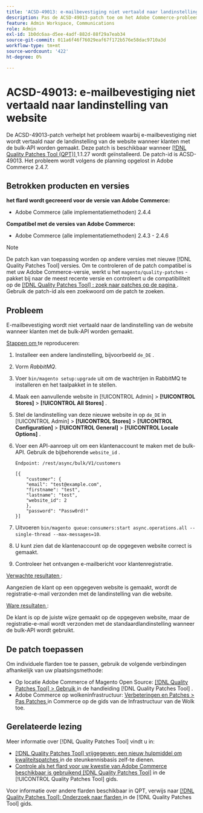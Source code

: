 ```yaml
---
title: 'ACSD-49013: e-mailbevestiging niet vertaald naar landinstelling van website'
description: Pas de ACSD-49013-patch toe om het Adobe Commerce-probleem op te lossen, waarbij e-mailbevestiging niet naar de landinstelling van de website wordt vertaald wanneer klanten met de bulk-API worden gemaakt.
feature: Admin Workspace, Communications
role: Admin
exl-id: 1b0dc6aa-d5ee-4adf-882d-88f29a7eab34
source-git-commit: 011a6f46f76029eaf67f172b576e58dac9710a3d
workflow-type: tm+mt
source-wordcount: '422'
ht-degree: 0%

---
```


# ACSD-49013: e-mailbevestiging niet vertaald naar landinstelling van website

De ACSD-49013-patch verhelpt het probleem waarbij e-mailbevestiging niet wordt vertaald naar de landinstelling van de website wanneer klanten met de bulk-API worden gemaakt. Deze patch is beschikbaar wanneer [[!DNL Quality Patches Tool (QPT)] ](https://experienceleague.adobe.com/nl/docs/commerce-operations/tools/quality-patches-tool/quality-patches-tool-to-self-serve-quality-patches) 1.1.27 wordt geïnstalleerd. De patch-id is ACSD-49013. Het probleem wordt volgens de planning opgelost in Adobe Commerce 2.4.7.

## Betrokken producten en versies

**het flard wordt gecreeerd voor de versie van Adobe Commerce:**

* Adobe Commerce (alle implementatiemethoden) 2.4.4

**Compatibel met de versies van Adobe Commerce:**

* Adobe Commerce (alle implementatiemethoden) 2.4.3 - 2.4.6

>[!NOTE]
>
>De patch kan van toepassing worden op andere versies met nieuwe [!DNL Quality Patches Tool] versies. Om te controleren of de patch compatibel is met uw Adobe Commerce-versie, werkt u het `magento/quality-patches` -pakket bij naar de meest recente versie en controleert u de compatibiliteit op de [[!DNL Quality Patches Tool] : zoek naar patches op de pagina ](https://experienceleague.adobe.com/tools/commerce-quality-patches/index.html?lang=nl-NL) . Gebruik de patch-id als een zoekwoord om de patch te zoeken.

## Probleem

E-mailbevestiging wordt niet vertaald naar de landinstelling van de website wanneer klanten met de bulk-API worden gemaakt.

<u> Stappen om </u> te reproduceren:

1. Installeer een andere landinstelling, bijvoorbeeld `de_DE` .
1. Vorm *RabbitMQ*.
1. Voer `bin/magento setup:upgrade` uit om de wachtrijen in RabbitMQ te installeren en het taalpakket in te stellen.
1. Maak een aanvullende website in [!UICONTROL Admin] > **[!UICONTROL Stores]** > **[!UICONTROL All Stores]** .
1. Stel de landinstelling van deze nieuwe website in op `de_DE` in [!UICONTROL Admin] > **[!UICONTROL Stores]** > **[!UICONTROL Configuration]** > **[!UICONTROL General]** > **[!UICONTROL Locale Options]** .
1. Voer een API-aanroep uit om een klantenaccount te maken met de bulk-API. Gebruik de bijbehorende `website_id` .

   `Endpoint: /rest/async/bulk/V1/customers`

   ```
   [{
       "customer": {
       "email": "test@example.com",
       "firstname": "test",
       "lastname": "test",
       "website_id": 2
       },
       "password": "Passw0rd!"
   }]
   ```

1. Uitvoeren `bin/magento queue:consumers:start async.operations.all --single-thread --max-messages=10`.
1. U kunt zien dat de klantenaccount op de opgegeven website correct is gemaakt.
1. Controleer het ontvangen e-mailbericht voor klantenregistratie.

<u> Verwachte resultaten </u>:

Aangezien de klant op een opgegeven website is gemaakt, wordt de registratie-e-mail verzonden met de landinstelling van die website.

<u> Ware resultaten </u>:

De klant is op de juiste wijze gemaakt op de opgegeven website, maar de registratie-e-mail wordt verzonden met de standaardlandinstelling wanneer de bulk-API wordt gebruikt.

## De patch toepassen

Om individuele flarden toe te passen, gebruik de volgende verbindingen afhankelijk van uw plaatsingsmethode:

* Op locatie Adobe Commerce of Magento Open Source: [[!DNL Quality Patches Tool] > Gebruik ](/help/tools/quality-patches-tool/usage.md) in de handleiding [!DNL Quality Patches Tool] .
* Adobe Commerce op wolkeninfrastructuur: [ Verbeteringen en Patches > Pas Patches ](https://experienceleague.adobe.com/docs/commerce-cloud-service/user-guide/develop/upgrade/apply-patches.html?lang=nl-NL) in Commerce op de gids van de Infrastructuur van de Wolk toe.

## Gerelateerde lezing

Meer informatie over [!DNL Quality Patches Tool] vindt u in:

* [[!DNL Quality Patches Tool]  vrijgegeven: een nieuw hulpmiddel om kwaliteitspatches ](https://experienceleague.adobe.com/nl/docs/commerce-operations/tools/quality-patches-tool/quality-patches-tool-to-self-serve-quality-patches) in de steunkennisbasis zelf-te dienen.
* [ Controle als het flard voor uw kwestie van Adobe Commerce beschikbaar is gebruikend  [!DNL Quality Patches Tool]](/help/tools/quality-patches-tool/patches-available-in-qpt/check-patch-for-magento-issue-with-magento-quality-patches.md) in de [!UICONTROL Quality Patches Tool] gids.


Voor informatie over andere flarden beschikbaar in QPT, verwijs naar [[!DNL Quality Patches Tool]: Onderzoek naar flarden ](https://experienceleague.adobe.com/tools/commerce-quality-patches/index.html?lang=nl-NL) in de [!DNL Quality Patches Tool] gids.
